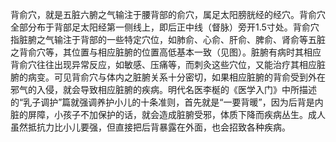 背俞穴，就是五脏六腑之气输注于腰背部的俞穴，属足太阳膀胱经的经穴。背俞穴全部分布于背部足太阳经第一侧线上，即后正中线（督脉）旁开1.5寸处。背俞穴指脏腑之气输注于背部的一些特定穴位，如肺俞、心俞、肝俞、脾俞、肾俞等五脏之背俞穴等，其位置与相应脏腑的位置高低基本一致（见图）。脏腑有病时其相应背俞穴往往出现异常反应，如敏感、压痛等，而刺灸这些穴位，又能治疗其相应脏腑的病变。可见背俞穴与体内之脏腑关系十分密切，如果相应脏腑的背俞受到外在邪气的入侵，就会导致相应脏腑的疾病。明代名医李梴的《医学入门》中所描述的“乳子调护”篇就强调养护小儿的十条准则，首先就是“一要背暖”，因为后背是内脏的屏障，小孩子不加保护的话，就会造成脏腑受邪，体质下降而疾病丛生。成人虽然抵抗力比小儿要强，但直接把后背暴露在外面，也会招致各种疾病。
